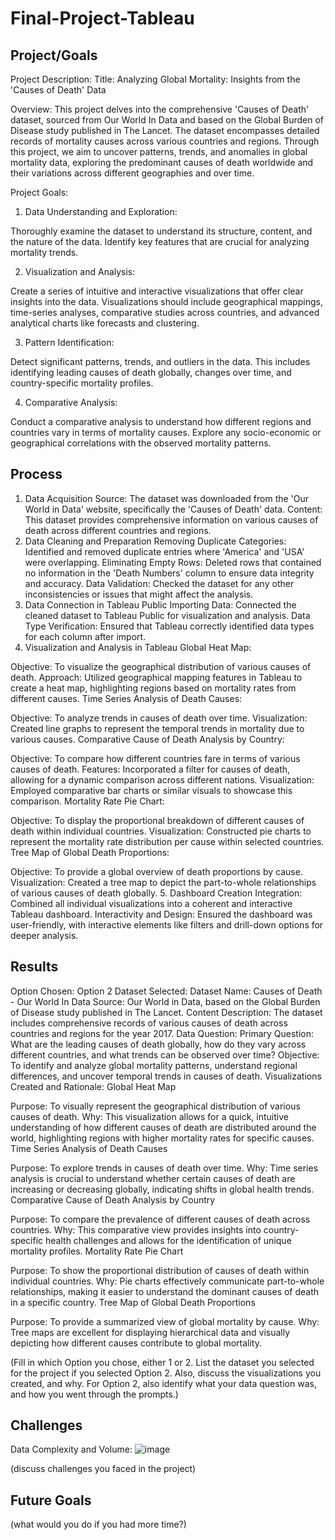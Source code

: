 # Final-Project-Tableau

## Project/Goals
Project Description:
Title: Analyzing Global Mortality: Insights from the 'Causes of Death' Data

Overview:
This project delves into the comprehensive 'Causes of Death' dataset, sourced from Our World In Data and based on the Global Burden of Disease study published in The Lancet. The dataset encompasses detailed records of mortality causes across various countries and regions. Through this project, we aim to uncover patterns, trends, and anomalies in global mortality data, exploring the predominant causes of death worldwide and their variations across different geographies and over time.

Project Goals:
1. Data Understanding and Exploration:

Thoroughly examine the dataset to understand its structure, content, and the nature of the data.
Identify key features that are crucial for analyzing mortality trends.

2. Visualization and Analysis:

Create a series of intuitive and interactive visualizations that offer clear insights into the data.
Visualizations should include geographical mappings, time-series analyses, comparative studies across countries, and advanced analytical charts like forecasts and clustering.

3. Pattern Identification:

Detect significant patterns, trends, and outliers in the data. This includes identifying leading causes of death globally, changes over time, and country-specific mortality profiles.

4. Comparative Analysis:

Conduct a comparative analysis to understand how different regions and countries vary in terms of mortality causes.
Explore any socio-economic or geographical correlations with the observed mortality patterns.

## Process

1. Data Acquisition
Source: The dataset was downloaded from the 'Our World in Data' website, specifically the 'Causes of Death' data.
Content: This dataset provides comprehensive information on various causes of death across different countries and regions.
2. Data Cleaning and Preparation
Removing Duplicate Categories: Identified and removed duplicate entries where 'America' and 'USA' were overlapping.
Eliminating Empty Rows: Deleted rows that contained no information in the 'Death Numbers' column to ensure data integrity and accuracy.
Data Validation: Checked the dataset for any other inconsistencies or issues that might affect the analysis.
3. Data Connection in Tableau Public
Importing Data: Connected the cleaned dataset to Tableau Public for visualization and analysis.
Data Type Verification: Ensured that Tableau correctly identified data types for each column after import.
4. Visualization and Analysis in Tableau
Global Heat Map:

Objective: To visualize the geographical distribution of various causes of death.
Approach: Utilized geographical mapping features in Tableau to create a heat map, highlighting regions based on mortality rates from different causes.
Time Series Analysis of Death Causes:

Objective: To analyze trends in causes of death over time.
Visualization: Created line graphs to represent the temporal trends in mortality due to various causes.
Comparative Cause of Death Analysis by Country:

Objective: To compare how different countries fare in terms of various causes of death.
Features: Incorporated a filter for causes of death, allowing for a dynamic comparison across different nations.
Visualization: Employed comparative bar charts or similar visuals to showcase this comparison.
Mortality Rate Pie Chart:

Objective: To display the proportional breakdown of different causes of death within individual countries.
Visualization: Constructed pie charts to represent the mortality rate distribution per cause within selected countries.
Tree Map of Global Death Proportions:

Objective: To provide a global overview of death proportions by cause.
Visualization: Created a tree map to depict the part-to-whole relationships of various causes of death globally.
5. Dashboard Creation
Integration: Combined all individual visualizations into a coherent and interactive Tableau dashboard.
Interactivity and Design: Ensured the dashboard was user-friendly, with interactive elements like filters and drill-down options for deeper analysis.

## Results
Option Chosen:
Option 2
Dataset Selected:
Dataset Name: Causes of Death - Our World In Data
Source: Our World in Data, based on the Global Burden of Disease study published in The Lancet.
Content Description: The dataset includes comprehensive records of various causes of death across countries and regions for the year 2017.
Data Question:
Primary Question: What are the leading causes of death globally, how do they vary across different countries, and what trends can be observed over time?
Objective: To identify and analyze global mortality patterns, understand regional differences, and uncover temporal trends in causes of death.
Visualizations Created and Rationale:
Global Heat Map

Purpose: To visually represent the geographical distribution of various causes of death.
Why: This visualization allows for a quick, intuitive understanding of how different causes of death are distributed around the world, highlighting regions with higher mortality rates for specific causes.
Time Series Analysis of Death Causes

Purpose: To explore trends in causes of death over time.
Why: Time series analysis is crucial to understand whether certain causes of death are increasing or decreasing globally, indicating shifts in global health trends.
Comparative Cause of Death Analysis by Country

Purpose: To compare the prevalence of different causes of death across countries.
Why: This comparative view provides insights into country-specific health challenges and allows for the identification of unique mortality profiles.
Mortality Rate Pie Chart

Purpose: To show the proportional distribution of causes of death within individual countries.
Why: Pie charts effectively communicate part-to-whole relationships, making it easier to understand the dominant causes of death in a specific country.
Tree Map of Global Death Proportions

Purpose: To provide a summarized view of global mortality by cause.
Why: Tree maps are excellent for displaying hierarchical data and visually depicting how different causes contribute to global mortality.

(Fill in which Option you chose, either 1 or 2. List the dataset you selected for the project if you selected Option 2. Also, discuss the visualizations you created, and why. For Option 2, also identify what your data question was, and how you went through the prompts.)

## Challenges 
Data Complexity and Volume:
![image](https://github.com/TyShuro/Tableau_Project/assets/115968439/82b5d3ad-a4a2-457a-b049-c83f43dcb36f)


(discuss challenges you faced in the project)

## Future Goals
(what would you do if you had more time?)
